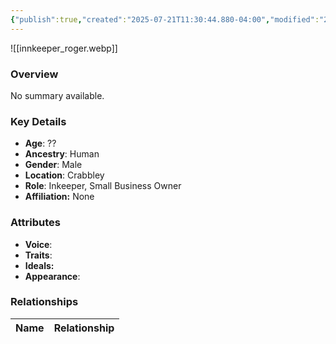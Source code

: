 ```yaml
---
{"publish":true,"created":"2025-07-21T11:30:44.880-04:00","modified":"2025-07-27T17:21:11.926-04:00","published":"2025-07-27T17:21:11.926-04:00","cssclasses":"","Age":"??","Ancestry":"Human","Gender":"Male","Location":["Crabbley"],"Role":["Inkeeper, Small Business Owner"],"Affiliation":["None"],"Appearances":["[[00 -The High Rollers Campaign-]]","[[21 The Crimsonclaw Bounty]]"]}
---
```



![[innkeeper_roger.webp]]

### Overview
No summary available.

### Key Details
- **Age**: ??
- **Ancestry**: Human
- **Gender**: Male
- **Location**: Crabbley
- **Role**: Inkeeper, Small Business Owner
- **Affiliation:** None

### Attributes
- **Voice**: 
- **Traits**: 
- **Ideals:** 
- **Appearance**:

### Relationships

| Name  | Relationship |
| ----- | ------------ |
